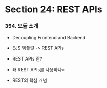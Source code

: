 # Section 24: REST APIs

### 354. 모듈 소개

- Decoupling Frontend and Backend
- EJS 템플릿 -> REST APIs

- REST APIs 란?
- 왜 REST APIs를 사용하나>
- REST의 핵심 개념
